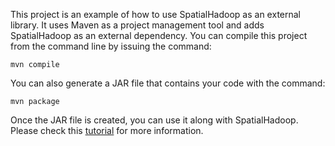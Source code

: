 This project is an example of how to use SpatialHadoop as an external library.
It uses Maven as a project management tool and adds SpatialHadoop as an
external dependency. You can compile this project from the command line by
issuing the command:

    mvn compile

You can also generate a JAR file that contains your code with the command:

    mvn package

Once the JAR file is created, you can use it along with SpatialHadoop.
Please check this [tutorial](https://github.com/aseldawy/spatialhadoop2/wiki/Extending-spatial-data-types-in-SpatialHadoop) for more information.